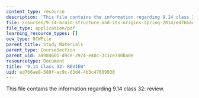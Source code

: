 ```yaml
---
content_type: resource
description: 'This file contains the information regarding 9.14 class 32: review.'
file: /courses/9-14-brain-structure-and-its-origins-spring-2014/ed766ae8589fac9c63d44b3c47689930_MIT9_14S14_Lec31_review.pdf
file_type: application/pdf
learning_resource_types: []
ocw_type: OCWFile
parent_title: Study Materials
parent_type: CourseSection
parent_uid: a4984601-d9ce-2974-e40c-3c1ce780ba0e
resourcetype: Document
title: '9.14 Class 32: REVIEW'
uid: ed766ae8-589f-ac9c-63d4-4b3c47689930
---
```

This file contains the information regarding 9.14 class 32: review.


